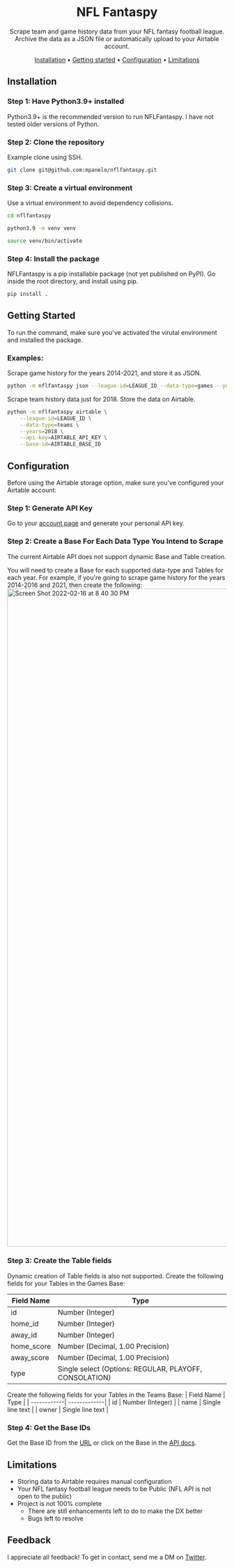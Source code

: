 <div align="center">

# NFL Fantaspy

Scrape team and game history data from your NFL fantasy football league. Archive the data as a JSON file or automatically upload to your Airtable account.

[Installation](#installation) •
[Getting started](#getting-started) •
[Configuration](#configuration) •
[Limitations](#limitations) 
</div>

## Installation
### Step 1: Have Python3.9+ installed
Python3.9+ is the recommended version to run NFLFantaspy. I have not tested older versions of Python.

### Step 2: Clone the repository
Example clone using SSH.
```bash
git clone git@github.com:mpanelo/nflfantaspy.git
```

### Step 3: Create a virtual environment
Use a virtual environment to avoid dependency collisions.
```bash
cd nflfantaspy 
```
```bash
python3.9 -m venv venv
```
```bash
source venv/bin/activate
```

### Step 4: Install the package
NFLFantaspy is a pip installable package (not yet published on PyPI). Go inside the root directory, and install using pip.
```bash
pip install .
```

## Getting Started
To run the command, make sure you've activated the virutal environment and installed the package.

### Examples:
Scrape game history for the years 2014-2021, and store it as JSON.
```bash
python -m nflfantaspy json --league-id=LEAGUE_ID --data-type=games --years=2014-2021
```

Scrape team history data just for 2018. Store the data on Airtable.
```bash
python -m nflfantaspy airtable \
    --league-id=LEAGUE_ID \
    --data-type=teams \
    --years=2018 \
    --api-key=AIRTABLE_API_KEY \
    --base-id=AIRTABLE_BASE_ID
```

## Configuration
Before using the Airtable storage option, make sure you've configured your Airtable account:
### Step 1: Generate API Key
Go to your [account page](https://airtable.com/account) and generate your personal API key.

### Step 2: Create a Base For Each Data Type You Intend to Scrape
The current Airtable API does not support dynamic Base and Table creation.

You will need to create a Base for each supported data-type and Tables for each year. For example, if you're going to scrape game history for the years 2014-2016 and 2021, then create the following:
<img width="1512" alt="Screen Shot 2022-02-16 at 8 40 30 PM" src="https://user-images.githubusercontent.com/17281354/154620254-45b0c2b1-a6e9-4923-b2ab-efcf8d6022f1.png">

### Step 3: Create the Table fields
Dynamic creation of Table fields is also not supported. Create the following fields for your Tables in the Games Base:

| Field Name  | Type |
| ------------| -------------|
| id          | Number (Integer) |
| home_id     | Number (Integer) |
| away_id     | Number (Integer) |
| home_score  | Number (Decimal, 1.00 Precision) |
| away_score  | Number (Decimal, 1.00 Precision) |
| type        | Single select (Options: REGULAR, PLAYOFF, CONSOLATION) |

Create the following fields for your Tables in the Teams Base:
| Field Name  | Type |
| ------------| -------------|
| id          | Number (Integer) |
| name        | Single line text |
| owner        | Single line text |

### Step 4: Get the Base IDs
Get the Base ID from the [URL](https://support.airtable.com/hc/en-us/articles/4405741487383-Understanding-Airtable-IDs) or click on the Base in the [API docs](https://airtable.com/api).

## Limitations
- Storing data to Airtable requires manual configuration
- Your NFL fantasy football league needs to be Public (NFL API is not open to the public)
- Project is not 100% complete
  - There are still enhancements left to do to make the DX better
  - Bugs left to resolve

## Feedback
I appreciate all feedback! To get in contact, send me a DM on [Twitter](https://twitter.com/maupanelo).
